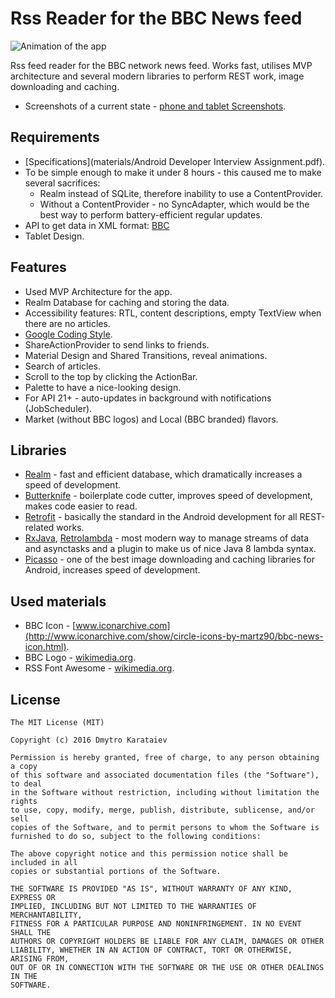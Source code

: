 # Rss Reader for the BBC News feed
![Animation of the app](materials/animation.gif)

Rss feed reader for the BBC network news feed. Works fast, utilises MVP architecture and several modern libraries to perform REST work, image downloading and caching.
* Screenshots of a current state - [phone and tablet Screenshots](materials/).

## Requirements
* [Specifications](materials/Android Developer Interview Assignment.pdf).
* To be simple enough to make it under 8 hours - this caused me to make several sacrifices:
  * Realm instead of SQLite, therefore inability to use a ContentProvider.
  * Without a ContentProvider - no SyncAdapter, which would be the best way to perform battery-efficient regular updates.
* API to get data in XML format: [BBC](http://feeds.bbci.co.uk/news/rss.xml)
* Tablet Design.

## Features
* Used MVP Architecture for the app.
* Realm Database for caching and storing the data.
* Accessibility features: RTL, content descriptions, empty TextView when there are no articles.
* [Google Coding Style](https://source.android.com/source/code-style.html).
* ShareActionProvider to send links to friends.
* Material Design and Shared Transitions, reveal animations.
* Search of articles.
* Scroll to the top by clicking the ActionBar.
* Palette to have a nice-looking design.
* For API 21+ - auto-updates in background with notifications (JobScheduler).
* Market (without BBC logos) and Local (BBC branded) flavors.

## Libraries
* [Realm](https://realm.io) - fast and efficient database, which dramatically increases a speed of development.
* [Butterknife](http://jakewharton.github.io/butterknife/) - boilerplate code cutter, improves speed of development, makes code easier to read.
* [Retrofit](http://square.github.io/retrofit/) - basically the standard in the Android development for all REST-related works.
* [RxJava](https://github.com/ReactiveX/RxAndroid), [Retrolambda](https://github.com/evant/gradle-retrolambda) - most modern way to manage streams of data and asynctasks and a plugin to make us of nice Java 8 lambda syntax.
* [Picasso](http://square.github.io/picasso/) - one of the best image downloading and caching libraries for Android, increases speed of development.

## Used materials
* BBC Icon - [www.iconarchive.com](http://www.iconarchive.com/show/circle-icons-by-martz90/bbc-news-icon.html).
* BBC Logo - [wikimedia.org](https://upload.wikimedia.org/wikipedia/commons/e/eb/BBC.svg).
* RSS Font Awesome - [wikimedia.org](https://upload.wikimedia.org/wikipedia/commons/d/dc/Rss_font_awesome.svg).

License
-------

	The MIT License (MIT)

	Copyright (c) 2016 Dmytro Karataiev

	Permission is hereby granted, free of charge, to any person obtaining a copy
	of this software and associated documentation files (the "Software"), to deal
	in the Software without restriction, including without limitation the rights
	to use, copy, modify, merge, publish, distribute, sublicense, and/or sell
	copies of the Software, and to permit persons to whom the Software is
	furnished to do so, subject to the following conditions:

	The above copyright notice and this permission notice shall be included in all
	copies or substantial portions of the Software.

	THE SOFTWARE IS PROVIDED "AS IS", WITHOUT WARRANTY OF ANY KIND, EXPRESS OR
	IMPLIED, INCLUDING BUT NOT LIMITED TO THE WARRANTIES OF MERCHANTABILITY,
	FITNESS FOR A PARTICULAR PURPOSE AND NONINFRINGEMENT. IN NO EVENT SHALL THE
	AUTHORS OR COPYRIGHT HOLDERS BE LIABLE FOR ANY CLAIM, DAMAGES OR OTHER
	LIABILITY, WHETHER IN AN ACTION OF CONTRACT, TORT OR OTHERWISE, ARISING FROM,
	OUT OF OR IN CONNECTION WITH THE SOFTWARE OR THE USE OR OTHER DEALINGS IN THE
	SOFTWARE.